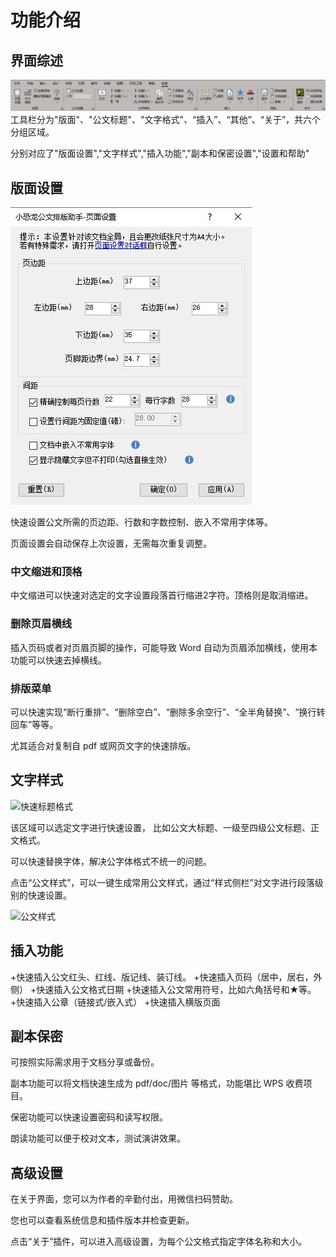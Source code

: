 # 功能介绍

## 界面综述

![工具栏外观](/img/xklbanner.jpg)
工具栏分为"版面"、"公文标题"、"文字格式"、“插入”、“其他”、“关于”，共六个分组区域。

分别对应了"版面设置","文字样式","插入功能","副本和保密设置","设置和帮助"


## 版面设置

![页面设置](img/papersetup.jpg)

快速设置公文所需的页边距、行数和字数控制、嵌入不常用字体等。

页面设置会自动保存上次设置，无需每次重复调整。

### 中文缩进和顶格

中文缩进可以快速对选定的文字设置段落首行缩进2字符。顶格则是取消缩进。

### 删除页眉横线

插入页码或者对页眉页脚的操作，可能导致 Word 自动为页眉添加横线，使用本功能可以快速去掉横线。

### 排版菜单

可以快速实现“断行重排”、“删除空白”、“删除多余空行”、“全半角替换”、“换行转回车”等等。

尤其适合对复制自 pdf 或网页文字的快速排版。

## 文字样式

![快速标题格式](https://mubu.com/document_image/514faee8-b2b0-4299-9cd7-4e674e92edb0-303000.jpg)

该区域可以选定文字进行快速设置， 比如公文大标题、一级至四级公文标题、正文格式。

可以快速替换字体，解决公字体格式不统一的问题。

点击“公文样式”，可以一键生成常用公文样式，通过“样式侧栏”对文字进行段落级别的快速设置。

![公文样式](https://mubu.com/document_image/b7f9bcce-b334-4581-8b4a-abad6264a08e-303000.jpg)

## 插入功能

+快速插入公文红头、红线、版记线、装订线。
+快速插入页码（居中，居右，外侧）
+快速插入公文格式日期
+快速插入公文常用符号，比如六角括号和★等。
+快速插入公章（链接式/嵌入式）
+快速插入横版页面

## 副本保密

可按照实际需求用于文档分享或备份。

副本功能可以将文档快速生成为 pdf/doc/图片 等格式，功能堪比 WPS 收费项目。

保密功能可以快速设置密码和读写权限。

朗读功能可以便于校对文本，测试演讲效果。

## 高级设置

在关于界面，您可以为作者的辛勤付出，用微信扫码赞助。

您也可以查看系统信息和插件版本并检查更新。

点击“关于”插件，可以进入高级设置，为每个公文格式指定字体名称和大小。


